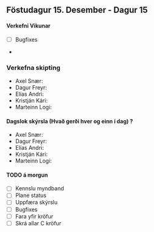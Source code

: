 ## Föstudagur 15. Desember - Dagur 15

#### Verkefni Vikunar
- [ ] Bugfixes
-

### Verkefna skipting
- Axel Snær: 
- Dagur Freyr: 
- Elías Andri: 
- Kristján Kári: 
- Marteinn Logi: 

#### Dagslok skýrsla (Hvað gerði hver og einn í dag) ?

- Axel Snær: 
- Dagur Freyr: 
- Elías Andri: 
- Kristján Kári: 
- Marteinn Logi: 

#### TODO á morgun

- [ ] Kennslu myndband
- [ ] Plane status
- [ ] Uppfæra skýrslu
- [ ] Bugfixes
- [ ] Fara yfir kröfur
- [ ] Skrá allar C kröfur